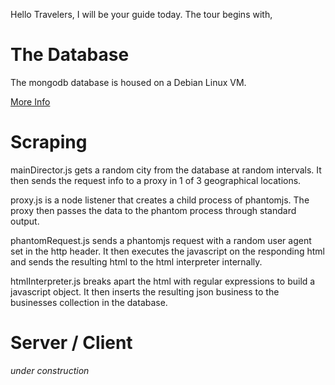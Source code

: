 Hello Travelers, I will be your guide today.
The tour begins with,

The Database
===============

The mongodb database is housed on a Debian Linux VM.

[More Info](Database/README.md)

Scraping
====================

mainDirector.js gets a random city from the database at random intervals.
It then sends the request info to a proxy in 1 of 3 geographical locations.

proxy.js is a node listener that creates a child process of phantomjs.
The proxy then passes the data to the phantom process through standard output.

phantomRequest.js sends a phantomjs request with a random user agent set in the http header.
It then executes the javascript on the responding html and sends the resulting html to the html interpreter internally.

htmlInterpreter.js breaks apart the html with regular expressions to build a javascript object.
It then inserts the resulting json business to the businesses collection in the database.


Server / Client
=======================

*under construction*